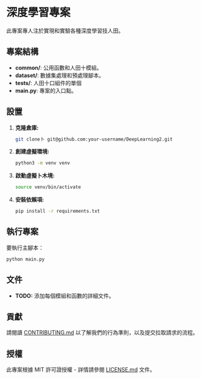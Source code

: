 # 深度學習專案

此專案專人注於實現和實驗各種深度學習技人田。

## 專案結構

- **common/**: 公用函數和人田十模組。
- **dataset/**: 數據集處理和預處理腳本。
- **tests/**: 人田十口組件的單個
- **main.py**: 專案的入口點。

## 設置

1. **克隆倉庫:**
   ```bash
   git clone卜 git@github.com:your-username/DeepLearning2.git
   ```

2. **創建虛擬環境:**
   ```bash
   python3 -m venv venv
   ```

3. **啟動虛擬卜木境:**
   ```bash
   source venv/bin/activate
   ```

4. **安裝依賴項:**
   ```bash
   pip install -r requirements.txt
   ```

## 執行專案

要執行主腳本：

```bash
python main.py
```

## 文件

- **TODO:** 添加每個模組和函數的詳細文件。

## 貢獻

請閱讀 [CONTRIBUTING.md](CONTRIBUTING.md) 以了解我們的行為準則，以及提交拉取請求的流程。

## 授權

此專案根據 MIT 許可證授權 - 詳情請參閱 [LICENSE.md](LICENSE.md) 文件。
